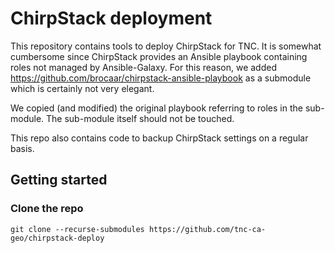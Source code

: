# ChirpStack deployment

This repository contains tools to deploy ChirpStack for TNC. It is somewhat
cumbersome since ChirpStack provides an Ansible playbook containing roles 
not managed by Ansible-Galaxy. For this reason, we added
https://github.com/brocaar/chirpstack-ansible-playbook as a submodule
which is certainly not very elegant.

We copied (and modified) the original playbook referring to roles in the
sub-module. The sub-module itself should not be touched.

This repo also contains code to backup ChirpStack settings on a regular basis.

## Getting started

### Clone the repo

```
git clone --recurse-submodules https://github.com/tnc-ca-geo/chirpstack-deploy
```

###
